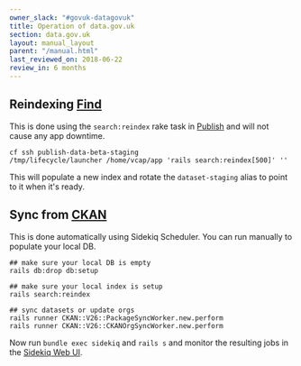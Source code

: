```yaml
---
owner_slack: "#govuk-datagovuk"
title: Operation of data.gov.uk
section: data.gov.uk
layout: manual_layout
parent: "/manual.html"
last_reviewed_on: 2018-06-22
review_in: 6 months
---
```

[find]: apps/datagovuk_find
[publish]: apps/datagovuk_publish
[ckan]: apps/ckanext-datagovuk

## Reindexing [Find]

This is done using the `search:reindex` rake task in [Publish] and will not cause any app downtime.

```
cf ssh publish-data-beta-staging
/tmp/lifecycle/launcher /home/vcap/app 'rails search:reindex[500]' ''
```

This will populate a new index and rotate the `dataset-staging` alias to point to it when it's ready.

## Sync from [CKAN]

This is done automatically using Sidekiq Scheduler. You can run manually to populate your local DB.

```
## make sure your local DB is empty
rails db:drop db:setup

## make sure your local index is setup
rails search:reindex

## sync datasets or update orgs
rails runner CKAN::V26::PackageSyncWorker.new.perform
rails runner CKAN::V26::CKANOrgSyncWorker.new.perform
```

Now run `bundle exec sidekiq` and `rails s` and monitor the resulting jobs in the [Sidekiq Web UI](http://localhost:3000/sidekiq).
